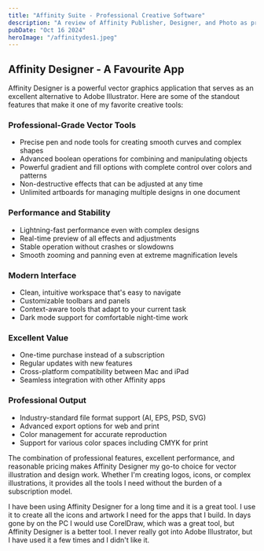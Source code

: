 ```yaml
---
title: "Affinity Suite - Professional Creative Software"
description: "A review of Affinity Publisher, Designer, and Photo as professional alternatives to Adobe Creative Suite"
pubDate: "Oct 16 2024"
heroImage: "/affinitydes1.jpeg"
---
```


## Affinity Designer - A Favourite App

Affinity Designer is a powerful vector graphics application that serves as an excellent alternative to Adobe Illustrator. Here are some of the standout features that make it one of my favorite creative tools:

### Professional-Grade Vector Tools

- Precise pen and node tools for creating smooth curves and complex shapes
- Advanced boolean operations for combining and manipulating objects
- Powerful gradient and fill options with complete control over colors and patterns
- Non-destructive effects that can be adjusted at any time
- Unlimited artboards for managing multiple designs in one document

### Performance and Stability

- Lightning-fast performance even with complex designs
- Real-time preview of all effects and adjustments
- Stable operation without crashes or slowdowns
- Smooth zooming and panning even at extreme magnification levels

### Modern Interface

- Clean, intuitive workspace that's easy to navigate
- Customizable toolbars and panels
- Context-aware tools that adapt to your current task
- Dark mode support for comfortable night-time work

### Excellent Value

- One-time purchase instead of a subscription
- Regular updates with new features
- Cross-platform compatibility between Mac and iPad
- Seamless integration with other Affinity apps

### Professional Output

- Industry-standard file format support (AI, EPS, PSD, SVG)
- Advanced export options for web and print
- Color management for accurate reproduction
- Support for various color spaces including CMYK for print

The combination of professional features, excellent performance, and reasonable pricing makes Affinity Designer my go-to choice for vector illustration and design work. Whether I'm creating logos, icons, or complex illustrations, it provides all the tools I need without the burden of a subscription model.

I have been using Affinity Designer for a long time and it is a great tool. I use it to create all the icons and artwork I need for the apps that I build. In days gone by on the PC I would use CorelDraw, which was a great tool, but Affinity Designer is a better tool. I never really got into Adobe Illustrator, but I have used it a few times and I didn't like it.

